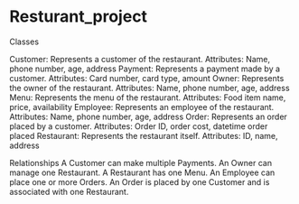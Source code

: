 # Resturant_project

Classes

Customer: Represents a customer of the restaurant.
Attributes: Name, phone number, age, address
Payment: Represents a payment made by a customer.
Attributes: Card number, card type, amount
Owner: Represents the owner of the restaurant.
Attributes: Name, phone number, age, address
Menu: Represents the menu of the restaurant.
Attributes: Food item name, price, availability
Employee: Represents an employee of the restaurant.
Attributes: Name, phone number, age, address
Order: Represents an order placed by a customer.
Attributes: Order ID, order cost, datetime order placed
Restaurant: Represents the restaurant itself.
Attributes: ID, name, address

Relationships
A Customer can make multiple Payments.
An Owner can manage one Restaurant.
A Restaurant has one Menu.
An Employee can place one or more Orders.
An Order is placed by one Customer and is associated with one Restaurant.

